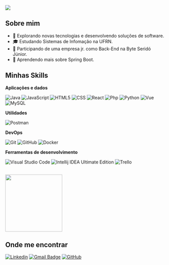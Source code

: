 ![](https://komarev.com/ghpvc/?username=Ismael-Gomes&color=006bed)

## Sobre mim

- 🤔 Explorando novas tecnologias e desenvolvendo soluções de software.
- 🎓 Estudando Sistemas de Infomação na UFRN.
- 💼 Participando de uma empresa jr. como Back-End na Byte Seridó Júnior.
- 🌱 Aprendendo mais sobre Spring Boot.

## Minhas Skills

**Aplicações e dados**

![Java](https://img.shields.io/badge/-Java-333333?style=flat&logo=Java&logoColor=007396)
![JavaScript](https://img.shields.io/badge/-JavaScript-333333?style=flat&logo=javascript)
![HTML5](https://img.shields.io/badge/-HTML5-333333?style=flat&logo=HTML5)
![CSS](https://img.shields.io/badge/-CSS-333333?style=flat&logo=CSS3&logoColor=1572B6)
![React](https://img.shields.io/badge/-React-333333?style=flat&logo=react)
![Php](https://img.shields.io/badge/-Php-333333?style=flat&logo=php)
![Python](https://img.shields.io/badge/-Python-333333?style=flat&logo=python)
![Vue](https://img.shields.io/badge/-Vue-333333?style=flat&logo=vue)
![MySQL](https://img.shields.io/badge/-MySQL-333333?style=flat&logo=mysql)

**Utilidades**

![Postman](https://img.shields.io/badge/-Postman-333333?style=flat&logo=postman)

**DevOps**

![Git](https://img.shields.io/badge/-Git-333333?style=flat&logo=git)
![GitHub](https://img.shields.io/badge/-GitHub-333333?style=flat&logo=github)
![Docker](https://img.shields.io/badge/-Docker-333333?style=flat&logo=docker)

**Ferramentas de desenvolvimento**

![Visual Studio Code](https://img.shields.io/badge/-Visual%20Studio%20Code-333333?style=flat&logo=visual-studio-code&logoColor=007ACC)
![Intellij IDEA Ultimate Edition](https://img.shields.io/badge/-Intellij-333333?style=flat&logo=intellij-ide&logoColor=2C2255)
![Trello](https://img.shields.io/badge/-Trello-333333?style=flat&logo=trello&logoColor=007ACC)

<br/>

<a href="https://github.com/Ismael-Gomes" title="Perfil do Ismael">
  <img height="180em" src="https://github-readme-stats.vercel.app/api?username=Ismael-Gomes&theme=dracula&show_icons=true" />
</a>

## Onde me encontrar

[![Linkedin](https://img.shields.io/badge/-IsmaelDevBackEnd-blue?style=flat-square&logo=Linkedin&logoColor=white&link=www.linkedin.com/in/ismael-dev-backend)](www.linkedin.com/in/ismael-dev-backend)
[![Gmail Badge](https://img.shields.io/badge/-ismael.silva.dev@gmail.com-006bed?style=flat-square&logo=Gmail&logoColor=white&link=mailto:ismael.silva.dev@gmail.com)](mailto:ismael.silva.dev@gmail.com)
[![GitHub](https://img.shields.io/github/followers/Ismael-Gomes?label=follow&style=social)](https://github.com/Ismael-Gomes)

